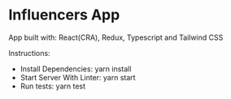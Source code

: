 # Influencers App

App built with: React(CRA), Redux, Typescript and Tailwind CSS

Instructions: 

- Install Dependencies: yarn install
- Start Server With Linter: yarn start
- Run tests: yarn test

